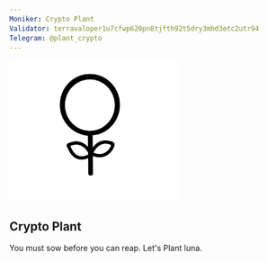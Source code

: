 ```yaml
---
Moniker: Crypto Plant
Validator: terravaloper1u7cfwp620pn8tjfth92t5dry3mhd3etc2utr94
Telegram: @plant_crypto
---
```


<img src="logo.png" width="300">

## Crypto Plant

You must sow before you can reap. Let's Plant luna.

